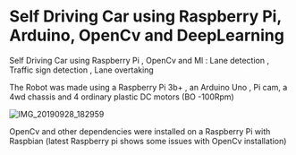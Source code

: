 # Self Driving Car using Raspberry Pi, Arduino, OpenCv and DeepLearning
Self Driving Car using Raspberry Pi , OpenCv and Ml : Lane detection , Traffic sign detection , Lane overtaking

The Robot was made using a Raspberry Pi 3b+ , an Arduino Uno , Pi cam, a 4wd chassis and 4 ordinary plastic DC motors (BO -100Rpm)


![IMG_20190928_182959](https://user-images.githubusercontent.com/34794384/88846118-c54ac280-d202-11ea-9740-11f408d023af.jpg)


OpenCv and other dependencies were installed on a Raspberry Pi with Raspbian (latest Raspberry pi shows some issues with OpenCv installation)


